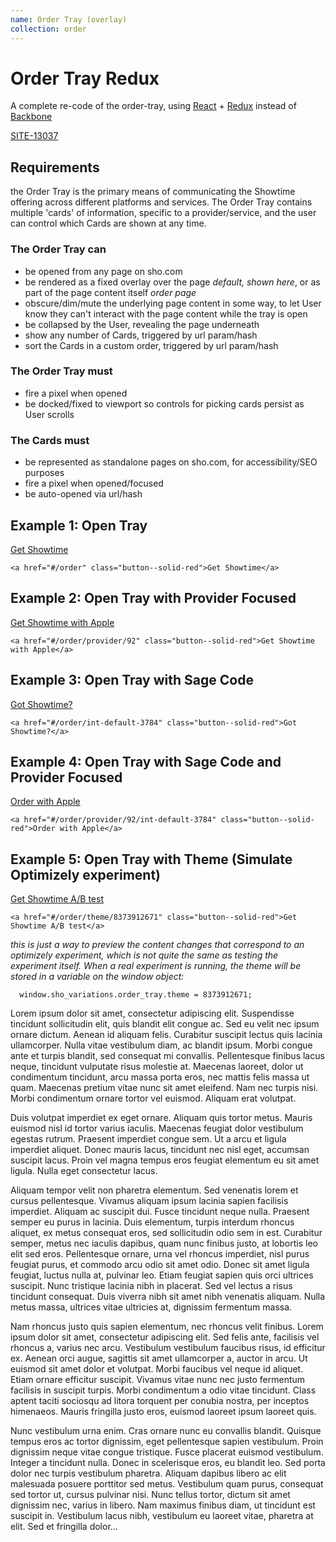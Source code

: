 ```yaml
---
name: Order Tray (overlay)
collection: order
---
```


# Order Tray Redux

A complete re-code of the order-tray, using [React](https://facebook.github.io/react/) + [Redux](http://redux.js.org/) instead of [Backbone](http://backbonejs.org/)

[SITE-13037](https://issues.sho.com/browse/SITE-13037)

## Requirements

the Order Tray is the primary means of communicating the Showtime offering across different platforms and services. The Order Tray contains multiple 'cards' of information, specific to a provider/service, and the user can control which Cards are shown at any time.

### The Order Tray can
- be opened from any page on sho.com
- be rendered as a fixed overlay over the page _default, shown here_, or as part of the page content itself _order page_
- obscure/dim/mute the underlying page content in some way, to let User know they can't interact with the page content while the tray is open
- be collapsed by the User, revealing the page underneath
- show any number of Cards, triggered by url param/hash
- sort the Cards in a custom order, triggered by url param/hash

### The Order Tray must
- fire a pixel when opened
- be docked/fixed to viewport so controls for picking cards persist as User scrolls

### The Cards must
- be represented as standalone pages on sho.com, for accessibility/SEO purposes
- fire a pixel when opened/focused
- be auto-opened via url/hash


## Example 1: Open Tray
<a href="#/order" class="button--solid-red">Get Showtime</a>

```
<a href="#/order" class="button--solid-red">Get Showtime</a>
```

## Example 2: Open Tray with Provider Focused
<a href="#/order/provider/92" class="button--solid-red">Get Showtime with Apple</a>

```
<a href="#/order/provider/92" class="button--solid-red">Get Showtime with Apple</a>
```

## Example 3: Open Tray with Sage Code
<a href="#/order/int-default-3784" class="button--solid-red">Got Showtime?</a>

```
<a href="#/order/int-default-3784" class="button--solid-red">Got Showtime?</a>
```


## Example 4: Open Tray with Sage Code and Provider Focused
<a href="#/order/provider/92/int-default-3784" class="button--solid-red">Order with Apple</a>

```
<a href="#/order/provider/92/int-default-3784" class="button--solid-red">Order with Apple</a>
```

## Example 5: Open Tray with Theme (Simulate Optimizely experiment)

<a href="#/order/theme/8373912671" class="button--solid-red">Get Showtime A/B test</a>

```
<a href="#/order/theme/8373912671" class="button--solid-red">Get Showtime A/B test</a>
```

_this is just a way to preview the content changes that correspond to an optimizely experiment, 
which is not quite the same as testing the experiment itself. When a real experiment is running, the theme will be stored in a variable on the window object:_

```
  window.sho_variations.order_tray.theme = 8373912671;
```


Lorem ipsum dolor sit amet, consectetur adipiscing elit. Suspendisse tincidunt sollicitudin elit, quis blandit elit congue ac. Sed eu velit nec ipsum ornare dictum. Aenean id aliquam felis. Curabitur suscipit lectus quis lacinia ullamcorper. Nulla vitae vestibulum diam, ac blandit ipsum. Morbi congue ante et turpis blandit, sed consequat mi convallis. Pellentesque finibus lacus neque, tincidunt vulputate risus molestie at. Maecenas laoreet, dolor ut condimentum tincidunt, arcu massa porta eros, nec mattis felis massa ut quam. Maecenas pretium vitae nunc sit amet eleifend. Nam nec turpis nisi. Morbi condimentum ornare tortor vel euismod. Aliquam erat volutpat.

Duis volutpat imperdiet ex eget ornare. Aliquam quis tortor metus. Mauris euismod nisl id tortor varius iaculis. Maecenas feugiat dolor vestibulum egestas rutrum. Praesent imperdiet congue sem. Ut a arcu et ligula imperdiet aliquet. Donec mauris lacus, tincidunt nec nisl eget, accumsan suscipit lacus. Proin vel magna tempus eros feugiat elementum eu sit amet ligula. Nulla eget consectetur lacus.

Aliquam tempor velit non pharetra elementum. Sed venenatis lorem et cursus pellentesque. Vivamus aliquam ipsum lacinia sapien facilisis imperdiet. Aliquam ac suscipit dui. Fusce tincidunt neque nulla. Praesent semper eu purus in lacinia. Duis elementum, turpis interdum rhoncus aliquet, ex metus consequat eros, sed sollicitudin odio sem in est. Curabitur semper, metus nec iaculis dapibus, quam nunc finibus justo, at lobortis leo elit sed eros. Pellentesque ornare, urna vel rhoncus imperdiet, nisl purus feugiat purus, et commodo arcu odio sit amet odio. Donec sit amet ligula feugiat, luctus nulla at, pulvinar leo. Etiam feugiat sapien quis orci ultrices suscipit. Nunc tristique lacinia nibh in placerat. Sed vel lectus a risus tincidunt consequat. Duis viverra nibh sit amet nibh venenatis aliquam. Nulla metus massa, ultrices vitae ultricies at, dignissim fermentum massa.

Nam rhoncus justo quis sapien elementum, nec rhoncus velit finibus. Lorem ipsum dolor sit amet, consectetur adipiscing elit. Sed felis ante, facilisis vel rhoncus a, varius nec arcu. Vestibulum vestibulum faucibus risus, id efficitur ex. Aenean orci augue, sagittis sit amet ullamcorper a, auctor in arcu. Ut euismod sit amet dolor et volutpat. Morbi faucibus vel neque id aliquet. Etiam ornare efficitur suscipit. Vivamus vitae nunc nec justo fermentum facilisis in suscipit turpis. Morbi condimentum a odio vitae tincidunt. Class aptent taciti sociosqu ad litora torquent per conubia nostra, per inceptos himenaeos. Mauris fringilla justo eros, euismod laoreet ipsum laoreet quis.

Nunc vestibulum urna enim. Cras ornare nunc eu convallis blandit. Quisque tempus eros ac tortor dignissim, eget pellentesque sapien vestibulum. Proin dignissim neque vitae congue tristique. Fusce placerat euismod vestibulum. Integer a tincidunt nulla. Donec in scelerisque eros, eu blandit leo. Sed porta dolor nec turpis vestibulum pharetra. Aliquam dapibus libero ac elit malesuada posuere porttitor sed metus. Vestibulum quam purus, consequat sed tortor ut, cursus pulvinar nisi. Nunc tellus tortor, dictum sit amet dignissim nec, varius in libero. Nam maximus finibus diam, ut tincidunt est suscipit in. Vestibulum lacus nibh, vestibulum eu laoreet vitae, pharetra at elit. Sed et fringilla dolor...